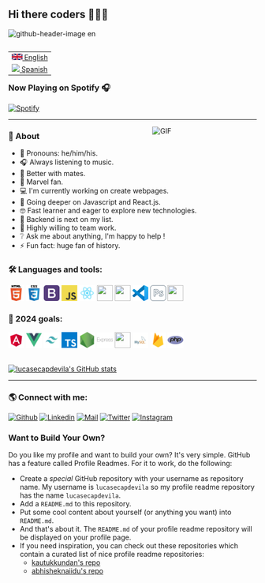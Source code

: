 ## Hi there coders 👋👨‍💻

![github-header-image en](https://github.com/lucasecapdevila/lucasecapdevila/assets/93661757/b12b857d-cc1e-4663-a15f-f6b4a450d5a6)

<table align="right">
 <tr ><td><a href="README.md"><img src="./img/uk.svg" height="13"> English</a></td></tr>
 <tr><td><a href="README_es.md"><img src="./img/españa.svg" height="13"> Spanish</a></td></tr>
</table>


### Now Playing on Spotify 🎧

[![Spotify](https://spotify-now-playing-lucasecapdevilas-projects.vercel.app/api/spotify/?border_color=ffffff)](https://open.spotify.com/user/11145770657?si=9b11ce2603d74da1)

<hr>

<!-- Hobbies/about/pronouns/fun fact and a GIF -->
<img width="42%" alt="GIF" align="right" src="https://github.com/lucasecapdevila/lucasecapdevila/assets/93661757/5bd93307-5115-4ba5-a20d-62deeac22590">



### 💬 About 
- 👦 Pronouns: he/him/his.
- 🎧 Always listening to music.
- 🧉 Better with mates.
- 🦸 Marvel fan.
- 💻 I'm currently working on create webpages.
- 🌱 Going deeper on Javascript and React.js.
- 🤓 Fast learner and eager to explore new technologies.
- 🧐 Backend is next on my list.
- 🤝 Highly willing to team work.
- ❔ Ask me about anything, I'm happy to help !
- ⚡ Fun fact: huge fan of history.

### 🛠️ Languages and tools:

<div>
 <img height="32" width="32" src="https://raw.githubusercontent.com/github/explore/80688e429a7d4ef2fca1e82350fe8e3517d3494d/topics/html/html.png" />
 <img height="32" width="32" src="https://raw.githubusercontent.com/github/explore/80688e429a7d4ef2fca1e82350fe8e3517d3494d/topics/css/css.png" />
 <img height="32" width="32" src="https://raw.githubusercontent.com/github/explore/80688e429a7d4ef2fca1e82350fe8e3517d3494d/topics/bootstrap/bootstrap.png" />
 <img height="32" width="32" src="https://raw.githubusercontent.com/github/explore/80688e429a7d4ef2fca1e82350fe8e3517d3494d/topics/javascript/javascript.png" />
 <img height="32" width="32" src="https://raw.githubusercontent.com/github/explore/80688e429a7d4ef2fca1e82350fe8e3517d3494d/topics/react/react.png" />
 <img height="32" width="32" src="https://victorroblesweb.es/wp-content/uploads/2018/04/git.png" />
 <img height="32" width="32" src="https://avatars.slack-edge.com/2020-11-25/1527503386626_319578f21381f9641cd8_512.png" />
 <img height="32" width="32" src="https://raw.githubusercontent.com/devicons/devicon/1119b9f84c0290e0f0b38982099a2bd027a48bf1/icons/vscode/vscode-original.svg" />
 <img height="32" width="32" src="https://raw.githubusercontent.com/devicons/devicon/1119b9f84c0290e0f0b38982099a2bd027a48bf1/icons/photoshop/photoshop-line.svg" />
 <img height="32" width="32" src="https://play-lh.googleusercontent.com/efwNlvQ3pch_-hZ9xeHf6YF-f_rHzQQo21IVevPLOxpzSVfxuVKom2_7C6axFbC-3rU" />
</div>


### 🌱 2024 goals:
<div>
 <img height="32" width="32" src="https://raw.githubusercontent.com/github/explore/80688e429a7d4ef2fca1e82350fe8e3517d3494d/topics/angular/angular.png" />
 <img height="32" width="32" src="https://raw.githubusercontent.com/github/explore/80688e429a7d4ef2fca1e82350fe8e3517d3494d/topics/vue/vue.png" />
 <img height="32" width="32" src="https://raw.githubusercontent.com/github/explore/80688e429a7d4ef2fca1e82350fe8e3517d3494d/topics/tailwind/tailwind.png" />
 <img height="32" width="32" src="https://raw.githubusercontent.com/github/explore/80688e429a7d4ef2fca1e82350fe8e3517d3494d/topics/typescript/typescript.png" />
 <img height="32" width="32" src="https://raw.githubusercontent.com/github/explore/80688e429a7d4ef2fca1e82350fe8e3517d3494d/topics/nodejs/nodejs.png" />
 <img height="32" width="32" src="https://raw.githubusercontent.com/github/explore/80688e429a7d4ef2fca1e82350fe8e3517d3494d/topics/express/express.png" />
 <img height="32" width="32" src="https://avatars.githubusercontent.com/u/45120?s=200&v=4" />
 <img height="32" width="32" src="https://raw.githubusercontent.com/github/explore/80688e429a7d4ef2fca1e82350fe8e3517d3494d/topics/mysql/mysql.png" />
 <img height="32" width="32" src="https://raw.githubusercontent.com/github/explore/80688e429a7d4ef2fca1e82350fe8e3517d3494d/topics/firebase/firebase.png" />
 <img height="32" width="32" src="https://raw.githubusercontent.com/github/explore/ccc16358ac4530c6a69b1b80c7223cd2744dea83/topics/php/php.png" />
</div>
<br>

[![lucasecapdevila's GitHub stats](https://github-readme-stats-lucasecapdevilas-projects.vercel.app/api?username=lucasecapdevila&hide=stars,contribs&show=prs_merged,prs_merged_percentage&show_icons=true&theme=vue-dark)](https://github.com/anuraghazra/github-readme-stats)
<hr>

### 🌎 Connect with me:
[![Github](https://img.shields.io/badge/GitHub-181717?style=flat-square&logo=github&logoColor=white&color=black)](https://github.com/lucasecapdevila)
[![Linkedin](https://img.shields.io/badge/Linkedin-0a66c2?style=flat-square&logo=linkedin&logoColor=white&color=0A66C2)](https://www.linkedin.com/in/lucasecapdevila/)
[![Mail](https://img.shields.io/badge/Gmail-ea4335?style=flat-square&logo=gmail&logoColor=white)](mailto:lcapdevila60@gmail.com)
[![Twitter](https://img.shields.io/badge/Twitter-000000?style=flat-square&logo=x&logoColor=white)](https://twitter.com/lucasecapdevila)
[![Instagram](https://img.shields.io/badge/Instagram-e4405f?style=flat-square&logo=instagram&logoColor=white)](https://www.instagram.com/lucasecapdevila/)


### Want to Build Your Own?
Do you like my profile and want to build your own? It's very simple. GitHub has a feature called Profile Readmes. For it to work, do the following:

- Create a *special* GitHub repository with your username as repository name. My username is `lucasecapdevila` so my profile readme repository has the name `lucasecapdevila`.
- Add a `README.md` to this repository.
- Put some cool content about yourself (or anything you want) into `README.md`.
- And that's about it. The `README.md` of your profile readme repository will be displayed on your profile page.
- If you need inspiration, you can check out these repositories which contain a curated list of nice profile readme repositories:
  - [kautukkundan's repo](https://github.com/kautukkundan/Awesome-Profile-README-templates)
  - [abhisheknaiidu's repo](https://github.com/abhisheknaiidu/awesome-github-profile-readme)
